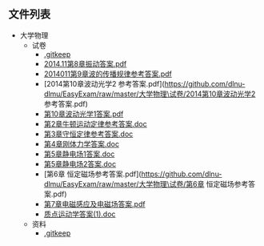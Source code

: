 

## 文件列表

- 大学物理
    - 试卷
        - [.gitkeep](https://github.com/dlnu-dlmu/EasyExam/raw/master/大学物理\试卷/.gitkeep)
        - [2014.11第8章振动答案.pdf](https://github.com/dlnu-dlmu/EasyExam/raw/master/大学物理\试卷/2014.11第8章振动答案.pdf)
        - [2014011第9章波的传播规律参考答案.pdf](https://github.com/dlnu-dlmu/EasyExam/raw/master/大学物理\试卷/2014011第9章波的传播规律参考答案.pdf)
        - [2014第10章波动光学2 参考答案.pdf](https://github.com/dlnu-dlmu/EasyExam/raw/master/大学物理\试卷/2014第10章波动光学2 参考答案.pdf)
        - [第10章波动光学1答案.pdf](https://github.com/dlnu-dlmu/EasyExam/raw/master/大学物理\试卷/第10章波动光学1答案.pdf)
        - [第2章牛顿运动定律参考答案.doc](https://github.com/dlnu-dlmu/EasyExam/raw/master/大学物理\试卷/第2章牛顿运动定律参考答案.doc)
        - [第3章守恒定律参考答案.doc](https://github.com/dlnu-dlmu/EasyExam/raw/master/大学物理\试卷/第3章守恒定律参考答案.doc)
        - [第4章刚体力学答案.doc](https://github.com/dlnu-dlmu/EasyExam/raw/master/大学物理\试卷/第4章刚体力学答案.doc)
        - [第5章静电场1答案.doc](https://github.com/dlnu-dlmu/EasyExam/raw/master/大学物理\试卷/第5章静电场1答案.doc)
        - [第5章静电场2答案.doc](https://github.com/dlnu-dlmu/EasyExam/raw/master/大学物理\试卷/第5章静电场2答案.doc)
        - [第6章 恒定磁场参考答案.pdf](https://github.com/dlnu-dlmu/EasyExam/raw/master/大学物理\试卷/第6章 恒定磁场参考答案.pdf)
        - [第7章电磁感应及电磁场答案.pdf](https://github.com/dlnu-dlmu/EasyExam/raw/master/大学物理\试卷/第7章电磁感应及电磁场答案.pdf)
        - [质点运动学答案(1).doc](https://github.com/dlnu-dlmu/EasyExam/raw/master/大学物理\试卷/质点运动学答案(1).doc)
    - 资料
        - [.gitkeep](https://github.com/dlnu-dlmu/EasyExam/raw/master/大学物理\资料/.gitkeep)
